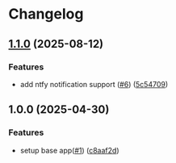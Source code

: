 # Changelog

## [1.1.0](https://github.com/ImOverlord/call-bell/compare/v1.0.0...v1.1.0) (2025-08-12)


### Features

* add ntfy notification support ([#6](https://github.com/ImOverlord/call-bell/issues/6)) ([5c54709](https://github.com/ImOverlord/call-bell/commit/5c54709fb7c311dc374efd8333b0cb1bfde78004))

## 1.0.0 (2025-04-30)


### Features

* setup base app([#1](https://github.com/ImOverlord/call-bell/issues/1)) ([c8aaf2d](https://github.com/ImOverlord/call-bell/commit/c8aaf2d18e47d21a72cd6a0f0822cad22664d131))
